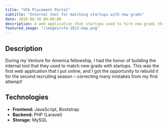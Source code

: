 ```yaml
---
title: "VFA Placement Portal"
subtitle: "Internal tool for matching startups with new grads"
date: 2018-06-30 00:00:00
description: A web application that startups used to hire new grads through the Venture for America fellowship, where I was a fellow in the inaugural class of 2012.
featured_image: "/images/vfa-2012-map.png"
---
```


## Description

During my Venture for America fellowship, I had the honor of building the internal tool that they used to match new grads with startups. This was the first web application that I put online, and I got the opportunity to rebuild it for the second recruiting season – correcting many mistakes from my first attempt!

## Technologies

- **Frontend:** JavaScript, Bootstrap
- **Backend:** PHP (Laravel)
- **Storage:** MySQL
